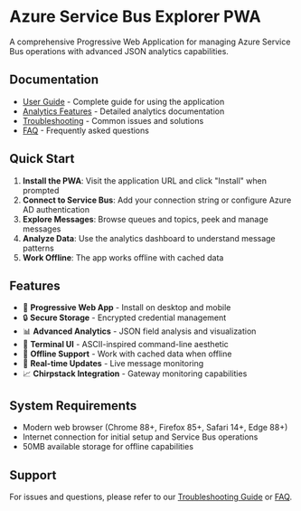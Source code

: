 # Azure Service Bus Explorer PWA

A comprehensive Progressive Web Application for managing Azure Service Bus operations with advanced JSON analytics capabilities.

## Documentation

- [User Guide](./user-guide.md) - Complete guide for using the application
- [Analytics Features](./analytics-guide.md) - Detailed analytics documentation
- [Troubleshooting](./troubleshooting.md) - Common issues and solutions
- [FAQ](./faq.md) - Frequently asked questions

## Quick Start

1. **Install the PWA**: Visit the application URL and click "Install" when prompted
2. **Connect to Service Bus**: Add your connection string or configure Azure AD authentication
3. **Explore Messages**: Browse queues and topics, peek and manage messages
4. **Analyze Data**: Use the analytics dashboard to understand message patterns
5. **Work Offline**: The app works offline with cached data

## Features

- 🚀 **Progressive Web App** - Install on desktop and mobile
- 🔒 **Secure Storage** - Encrypted credential management
- 📊 **Advanced Analytics** - JSON field analysis and visualization
- 🎨 **Terminal UI** - ASCII-inspired command-line aesthetic
- 📱 **Offline Support** - Work with cached data when offline
- 🔄 **Real-time Updates** - Live message monitoring
- 📈 **Chirpstack Integration** - Gateway monitoring capabilities

## System Requirements

- Modern web browser (Chrome 88+, Firefox 85+, Safari 14+, Edge 88+)
- Internet connection for initial setup and Service Bus operations
- 50MB available storage for offline capabilities

## Support

For issues and questions, please refer to our [Troubleshooting Guide](./troubleshooting.md) or [FAQ](./faq.md).